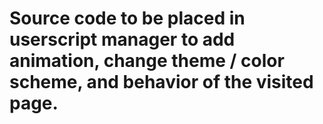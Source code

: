 
# Source code to be placed in userscript manager to add animation, change theme / color scheme, and behavior of the visited page.

